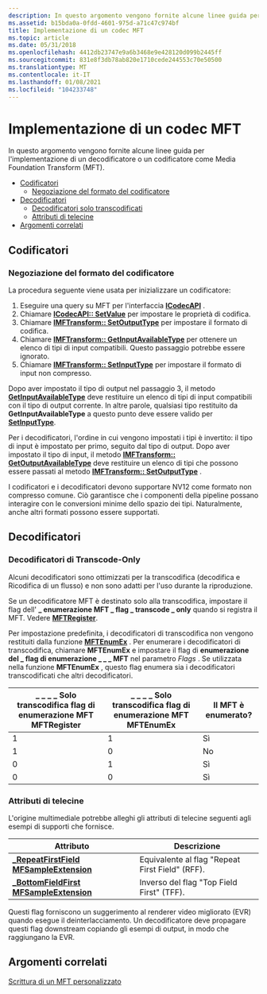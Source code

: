```yaml
---
description: In questo argomento vengono fornite alcune linee guida per l'implementazione di un decodificatore o un codificatore come Media Foundation Transform (MFT).
ms.assetid: b15bda0a-0fdd-4601-975d-a71c47c974bf
title: Implementazione di un codec MFT
ms.topic: article
ms.date: 05/31/2018
ms.openlocfilehash: 4412db23747e9a6b3468e9e428120d099b2445ff
ms.sourcegitcommit: 831e8f3db78ab820e1710cede244553c70e50500
ms.translationtype: MT
ms.contentlocale: it-IT
ms.lasthandoff: 01/08/2021
ms.locfileid: "104233748"
---
```

# <a name="implementing-a-codec-mft"></a>Implementazione di un codec MFT

In questo argomento vengono fornite alcune linee guida per l'implementazione di un decodificatore o un codificatore come Media Foundation Transform (MFT).

-   [Codificatori](#encoders)
    -   [Negoziazione del formato del codificatore](#encoder-format-negotiation)
-   [Decodificatori](#decoders)
    -   [Decodificatori solo transcodificati](#transcode-only-decoders)
    -   [Attributi di telecine](#telecine-attributes)
-   [Argomenti correlati](#related-topics)

## <a name="encoders"></a>Codificatori

### <a name="encoder-format-negotiation"></a>Negoziazione del formato del codificatore

La procedura seguente viene usata per inizializzare un codificatore:

1.  Eseguire una query su MFT per l'interfaccia [**ICodecAPI**](/windows/win32/api/strmif/nn-strmif-icodecapi) .
2.  Chiamare [**ICodecAPI:: SetValue**](/windows/win32/api/strmif/nf-strmif-icodecapi-setvalue) per impostare le proprietà di codifica.
3.  Chiamare [**IMFTransform:: SetOutputType**](/windows/desktop/api/mftransform/nf-mftransform-imftransform-setoutputtype) per impostare il formato di codifica.
4.  Chiamare [**IMFTransform:: GetInputAvailableType**](/windows/desktop/api/mftransform/nf-mftransform-imftransform-getinputavailabletype) per ottenere un elenco di tipi di input compatibili. Questo passaggio potrebbe essere ignorato.
5.  Chiamare [**IMFTransform:: SetInputType**](/windows/desktop/api/mftransform/nf-mftransform-imftransform-setinputtype) per impostare il formato di input non compresso.

Dopo aver impostato il tipo di output nel passaggio 3, il metodo [**GetInputAvailableType**](/windows/desktop/api/mftransform/nf-mftransform-imftransform-getinputavailabletype) deve restituire un elenco di tipi di input compatibili con il tipo di output corrente. In altre parole, qualsiasi tipo restituito da **GetInputAvailableType** a questo punto deve essere valido per [**SetInputType**](/windows/desktop/api/mftransform/nf-mftransform-imftransform-setinputtype).

Per i decodificatori, l'ordine in cui vengono impostati i tipi è invertito: il tipo di input è impostato per primo, seguito dal tipo di output. Dopo aver impostato il tipo di input, il metodo [**IMFTransform:: GetOutputAvailableType**](/windows/desktop/api/mftransform/nf-mftransform-imftransform-getoutputavailabletype) deve restituire un elenco di tipi che possono essere passati al metodo [**IMFTransform:: SetOutputType**](/windows/desktop/api/mftransform/nf-mftransform-imftransform-setoutputtype) .

I codificatori e i decodificatori devono supportare NV12 come formato non compresso comune. Ciò garantisce che i componenti della pipeline possano interagire con le conversioni minime dello spazio dei tipi. Naturalmente, anche altri formati possono essere supportati.

## <a name="decoders"></a>Decodificatori

### <a name="transcode-only-decoders"></a>Decodificatori di Transcode-Only

Alcuni decodificatori sono ottimizzati per la transcodifica (decodifica e Ricodifica di un flusso) e non sono adatti per l'uso durante la riproduzione.

Se un decodificatore MFT è destinato solo alla transcodifica, impostare il flag dell' **\_ enumerazione MFT \_ flag \_ transcode \_ only** quando si registra il MFT. Vedere [**MFTRegister**](/windows/desktop/api/mfapi/nf-mfapi-mftregister).

Per impostazione predefinita, i decodificatori di transcodifica non vengono restituiti dalla funzione [**MFTEnumEx**](/windows/desktop/api/mfapi/nf-mfapi-mftenumex) . Per enumerare i decodificatori di transcodifica, chiamare **MFTEnumEx** e impostare il flag di **enumerazione del \_ flag di enumerazione \_ \_ \_ MFT** nel parametro *Flags* . Se utilizzata nella funzione **MFTEnumEx** , questo flag enumera sia i decodificatori transcodificati che altri decodificatori.



| **\_ \_ \_ \_ Solo transcodifica flag di enumerazione MFT** MFTRegister | **\_ \_ \_ \_ Solo transcodifica flag di enumerazione MFT** MFTEnumEx | Il MFT è enumerato? |
|--------------------------------------------------|------------------------------------------------|--------------------|
| 1                                                | 1                                              | Sì                |
| 1                                                | 0                                              | No                 |
| 0                                                | 1                                              | Sì                |
| 0                                                | 0                                              | Sì                |



 

### <a name="telecine-attributes"></a>Attributi di telecine

L'origine multimediale potrebbe alleghi gli attributi di telecine seguenti agli esempi di supporti che fornisce.



| Attributo                                                                                   | Descrizione                                    |
|---------------------------------------------------------------------------------------------|------------------------------------------------|
| [**\_RepeatFirstField MFSampleExtension**](mfsampleextension-repeatfirstfield-attribute.md) | Equivalente al flag "Repeat First Field" (RFF). |
| [**\_BottomFieldFirst MFSampleExtension**](mfsampleextension-bottomfieldfirst-attribute.md) | Inverso del flag "Top Field First" (TFF).       |



 

Questi flag forniscono un suggerimento al renderer video migliorato (EVR) quando esegue il deinterlacciamento. Un decodificatore deve propagare questi flag downstream copiando gli esempi di output, in modo che raggiungano la EVR.

## <a name="related-topics"></a>Argomenti correlati

<dl> <dt>

[Scrittura di un MFT personalizzato](writing-a-custom-mft.md)
</dt> </dl>

 

 
